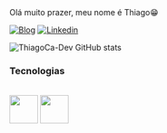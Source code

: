 <div>
Olá muito prazer, meu nome é Thiago😁

[![Blog](https://img.shields.io/badge/Instagram-E4405F?style=for-the-badge&logo=instagram&logoColor=white)](https://instagram/thg_carlos.com)
[![Linkedin](https://img.shields.io/badge/LinkedIn-0077B5?style=for-the-badge&logo=linkedin&logoColor=white)](https://www.linkedin.com/in/thiago-carlos-de-andrade-silva-428b3a260/)

![ThiagoCa-Dev GitHub stats](https://github-readme-stats.vercel.app/api?username=ThiagoCa-Dev&show_icons=true&theme=tokyonight)

### Tecnologias ###

<div style="display: inline_block"><br/>

<img src="https://cdn.jsdelivr.net/gh/devicons/devicon/icons/html5/html5-original-wordmark.svg" width="50px" />

<img src="https://cdn.jsdelivr.net/gh/devicons/devicon/icons/css3/css3-original-wordmark.svg" width="50px"/>
          
          
</div>
